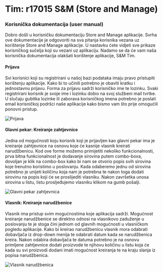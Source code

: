 # Tim: r17015      S&M (Store and Manage)

### Korisnička dokumentacija (user manual)

Dobro došli u korisničku dokumentaciju Store and Manage aplikacije. Svrha ove dokumentacije je odgovoriti na sva pitanja korisnika vezana uz korištenje Store and Manage aplikacije. U nastavku ćete vidjeti sve prikaze korisničkog sučelja koji su vezani uz aplikaciju. Nadamo se da će vam naša korisnička dokumentacija olakšati korištenje aplikacije, S&M Tim.

#### Prijava 

Svi korisnici koji su registrirani u našoj bazi podataka imaju pravo pristupiti korištenju aplikacije. Kako bi to učinili potrebno je obaviti kratku i jednostavnu prijavu. Forma za prijavu sadrži korisničko ime te lozinku. Svaki registrirani korisnik je svoje ime i lozinku dobio na svoj službeni mail tvrtke. U slučaju gubitka lozinke ili zaborava korisničkog imena potrebno je poslati email korisničkoj podršci naše aplikacije kako bismo vam što prije omogućili ponovni pristup.

![Prijava](http://oi66.tinypic.com/b6ddlk.jpg)

#### Glavni pekar: Kreiranje zahtjevnice

Jedna od mogućnosti koju korisnik koji je prijavljen kao glavni pekar ima je kreiranje zahtjevnice na osnovu koje će kasnije vlasnik kreirati narudžbenicu. Kod ove forme možemo primijetiti nekoliko funkcionalnosti, prva bitna funkcionalnost je dodavanje sirovina putem combo-boxa, dovoljan je klik na combo-box kako bi nam se otvorio popis svih sirovina koje trenutno koristimo u poslovanju. Kada odaberemo jednu od sirovina potrebno je unijeti količinu koja nam je potrebna te nakon toga dodati sirovinu na popis koji će se proslijediti vlasniku. Nakon završetka unosa sirovina u listu, listu prosljeđujemo vlasniku klikom na gumb pošalji.

![Glavni pekar zahtjevnica](http://oi67.tinypic.com/x5e3it.jpg)

#### Vlasnik: Kreiranje narudžbenice

Vlasnik ima pristup svim mogućnostima koje aplikacija sadrži. Mogućnost kreiranje narudžbenice se direktno odnosi na vlasnikovo zaduženje u poslovanju te je stoga čini jednom od glavnih mogućnosti u vlasničkom pogledu aplikacije. Kako bi kreirao narudžbenicu vlasnik mora odabrati dobavljača iz drop-down menija te odabrati datum kada se narudžbenica kreira. Nakon odabira dobavljača te datuma potrebno je na osnovu primljene zahtjevnice dodati proizvode te njihovu količinu u listu koja će kada su svi proizvodi dodani imati mogućnost kreiranja te na kraju slanja iz popisa narudžbenica.

![Vlasnik narudžbenica](http://oi68.tinypic.com/2lyixz.jpg)

